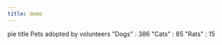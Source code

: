 ```yaml
---
title: demo
---
```


<div class="mermaid">
pie title Pets adopted by volunteers
    "Dogs" : 386
    "Cats" : 85
    "Rats" : 15
</div>
